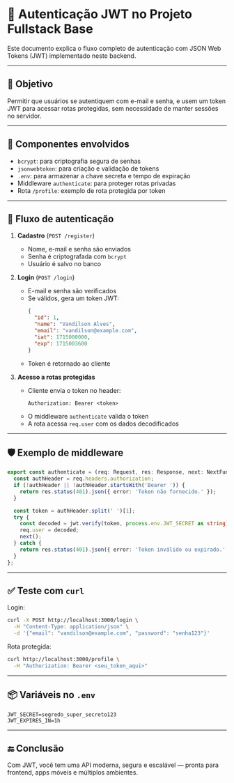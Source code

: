 
# 🔐 Autenticação JWT no Projeto Fullstack Base

Este documento explica o fluxo completo de autenticação com JSON Web Tokens (JWT) implementado neste backend.

---

## 🎯 Objetivo

Permitir que usuários se autentiquem com e-mail e senha, e usem um token JWT para acessar rotas protegidas, sem necessidade de manter sessões no servidor.

---

## 🧱 Componentes envolvidos

- `bcrypt`: para criptografia segura de senhas
- `jsonwebtoken`: para criação e validação de tokens
- `.env`: para armazenar a chave secreta e tempo de expiração
- Middleware `authenticate`: para proteger rotas privadas
- Rota `/profile`: exemplo de rota protegida por token

---

## 🚦 Fluxo de autenticação

1. **Cadastro** (`POST /register`)
   - Nome, e-mail e senha são enviados
   - Senha é criptografada com `bcrypt`
   - Usuário é salvo no banco

2. **Login** (`POST /login`)
   - E-mail e senha são verificados
   - Se válidos, gera um token JWT:
     ```json
     {
       "id": 1,
       "name": "Vandilson Alves",
       "email": "vandilson@example.com",
       "iat": 1715000000,
       "exp": 1715003600
     }
     ```
   - Token é retornado ao cliente

3. **Acesso a rotas protegidas**
   - Cliente envia o token no header:
     ```
     Authorization: Bearer <token>
     ```
   - O middleware `authenticate` valida o token
   - A rota acessa `req.user` com os dados decodificados

---

## 🛡️ Exemplo de middleware

```ts
export const authenticate = (req: Request, res: Response, next: NextFunction) => {
  const authHeader = req.headers.authorization;
  if (!authHeader || !authHeader.startsWith('Bearer ')) {
    return res.status(401).json({ error: 'Token não fornecido.' });
  }

  const token = authHeader.split(' ')[1];
  try {
    const decoded = jwt.verify(token, process.env.JWT_SECRET as string);
    req.user = decoded;
    next();
  } catch {
    return res.status(401).json({ error: 'Token inválido ou expirado.' });
  }
};
```

---

## ✅ Teste com `curl`

Login:
```bash
curl -X POST http://localhost:3000/login \
  -H "Content-Type: application/json" \
  -d '{"email": "vandilson@example.com", "password": "senha123"}'
```

Rota protegida:
```bash
curl http://localhost:3000/profile \
  -H "Authorization: Bearer <seu_token_aqui>"
```

---

## 📦 Variáveis no `.env`

```env
JWT_SECRET=segredo_super_secreto123
JWT_EXPIRES_IN=1h
```

---

## 🔚 Conclusão

Com JWT, você tem uma API moderna, segura e escalável — pronta para frontend, apps móveis e múltiplos ambientes.
